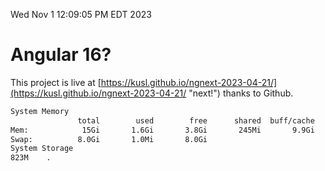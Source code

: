 Wed Nov  1 12:09:05 PM EDT 2023

# Angular 16?


This project is live at [https://kusl.github.io/ngnext-2023-04-21/](https://kusl.github.io/ngnext-2023-04-21/ "next!") thanks to Github.

```bash
System Memory
               total        used        free      shared  buff/cache   available
Mem:            15Gi       1.6Gi       3.8Gi       245Mi       9.9Gi        12Gi
Swap:          8.0Gi       1.0Mi       8.0Gi
System Storage
823M	.
```
